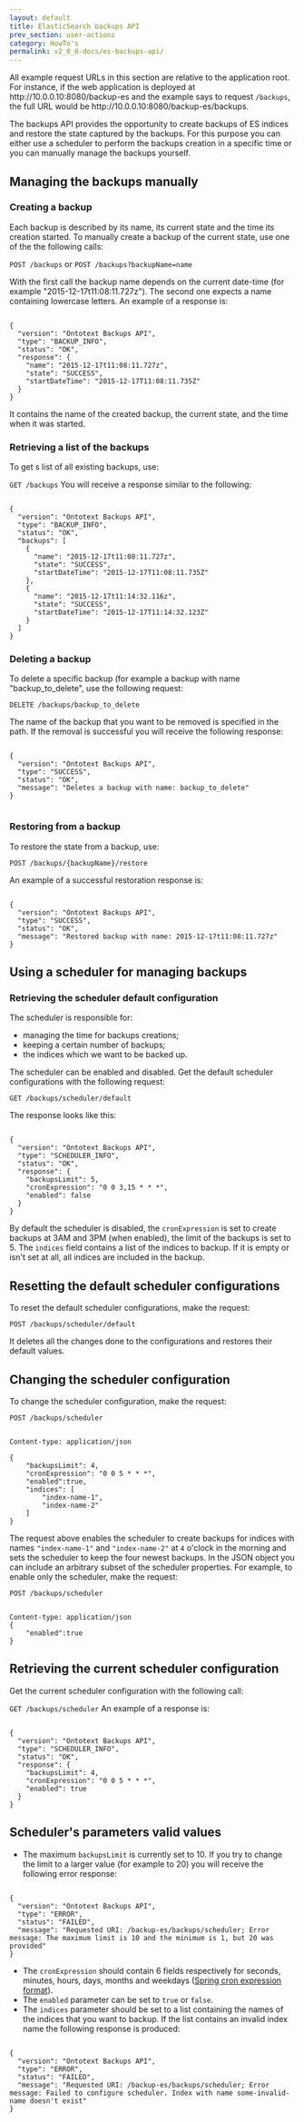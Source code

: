 ```yaml
---
layout: default
title: ElasticSearch backups API
prev_section: user-actions
category: HowTo's
permalink: v2_0_0-docs/es-backups-api/
---
```


<div class="info-badge">All example request URLs in this section are relative to the application root. For instance, if the web application is deployed at http://10.0.0.10:8080/backup-es and the example says to request <code>/backups</code>, the full URL would be http://10.0.0.10:8080/backup-es/backups.</div>

The backups API provides the opportunity to create backups of ES indices and restore the state captured by the backups. For this purpose you can either use a scheduler to perform the backups creation in a specific time or you can manually manage the backups yourself.

## Managing the backups manually

### Creating a backup

Each backup is described by its name, its current state and the time its creation started.
To manually create a backup of the current state, use one of the the following calls:

`POST /backups` or 
`POST /backups?backupName=name` 
 
With the first call the backup name depends on the current date-time (for example "2015-12-17t11:08:11.727z"). The second one expects a name containing lowercase letters. An example of a response is:

<pre><code>
{
  "version": "Ontotext Backups API",
  "type": "BACKUP_INFO",
  "status": "OK",
  "response": {
    "name": "2015-12-17t11:08:11.727z",
    "state": "SUCCESS",
    "startDateTime": "2015-12-17T11:08:11.735Z"
  }
}
</code></pre>

It contains the name of the created backup, the current state, and the time when it was started.

### Retrieving a list of the backups

To get s list of all existing backups, use:

`
GET /backups
` 
You will receive a response similar to the following:

<pre><code>
{
  "version": "Ontotext Backups API",
  "type": "BACKUP_INFO",
  "status": "OK",
  "backups": [
    {
      "name": "2015-12-17t11:08:11.727z",
      "state": "SUCCESS",
      "startDateTime": "2015-12-17T11:08:11.735Z"
    },
    {
      "name": "2015-12-17t11:14:32.116z",
      "state": "SUCCESS",
      "startDateTime": "2015-12-17T11:14:32.123Z"
    }
  ]
}
</code></pre>

### Deleting a backup

To delete a specific backup (for example a backup with name "backup_to_delete", use the following request:

`
DELETE /backups/backup_to_delete
` 

The name of the backup that you want to be removed is specified in the path. If the removal is successful you will receive the following response:

<pre><code>
{
  "version": "Ontotext Backups API",
  "type": "SUCCESS",
  "status": "OK",
  "message": "Deletes a backup with name: backup_to_delete"
}

</code></pre>

### Restoring from a backup

To restore the state from a backup, use:

`
POST /backups/{backupName}/restore
`

An example of a successful restoration response is:

<pre><code>
{
  "version": "Ontotext Backups API",
  "type": "SUCCESS",
  "status": "OK",
  "message": "Restored backup with name: 2015-12-17t11:08:11.727z"
}
</code></pre>

## Using a scheduler for managing backups
 
### Retrieving the scheduler default configuration

The scheduler is responsible for:
 
* managing the time for backups creations;
* keeping a certain number of backups; 
* the indices which we want to be backed up. 

The scheduler can be enabled and disabled.
Get the default scheduler configurations with the following request:

`
GET /backups/scheduler/default
`

The response looks like this:

<pre><code>
{
  "version": "Ontotext Backups API",
  "type": "SCHEDULER_INFO",
  "status": "OK",
  "response": {
    "backupsLimit": 5,
    "cronExpression": "0 0 3,15 * * *",
    "enabled": false
  }
}
</code></pre>

By default the scheduler is disabled, the `cronExpression` is set to create backups at 3AM and 3PM (when enabled), the limit of the backups is set to 5. The `indices` field contains a list of the indices to backup. If it is empty or isn't set at all, all indices are included in the backup.

## Resetting the default scheduler configurations

To reset the default scheduler configurations, make the request:

`
POST /backups/scheduler/default
`

It deletes all the changes done to the configurations and restores their default values.

## Changing the scheduler configuration

To change the scheduler configuration, make the request:

`
POST /backups/scheduler
`

<pre><code>
Content-type: application/json

{
    "backupsLimit": 4,
    "cronExpression": "0 0 5 * * *",
    "enabled":true,
    "indices": [
        "index-name-1",
        "index-name-2"
    ]
}
</code></pre>

The request above enables the scheduler to create backups for indices with names `"index-name-1"` and `"index-name-2"` at `4` o'clock in the morning and sets the scheduler to keep the four newest backups. 
In the JSON object you can include an arbitrary subset of the scheduler properties. For example, to enable only the scheduler, make the request:

`POST /backups/scheduler`

<pre><code>
Content-type: application/json
{
    "enabled":true
}
</code></pre>

## Retrieving the current scheduler configuration

Get the current scheduler configuration with the following call:

`
GET /backups/scheduler
`
An example of a response is:

<pre><code>
{
  "version": "Ontotext Backups API",
  "type": "SCHEDULER_INFO",
  "status": "OK",
  "response": {
    "backupsLimit": 4,
    "cronExpression": "0 0 5 * * *",
    "enabled": true
  }
}
</code></pre>

## Scheduler's parameters valid values

* The maximum `backupsLimit` is currently set to 10. If you try to change the limit to a larger value (for example to 20) you will receive the following error response:

<pre><code>
{
  "version": "Ontotext Backups API",
  "type": "ERROR",
  "status": "FAILED",
  "message": "Requested URI: /backup-es/backups/scheduler; Error message: The maximum limit is 10 and the minimum is 1, but 20 was provided"
}
</code></pre>

* The `cronExpression` should contain 6 fields respectively for seconds, minutes, hours, days, months and weekdays ([Spring cron expression format](https://docs.spring.io/spring/docs/current/javadoc-api/org/springframework/scheduling/support/CronSequenceGenerator.html)).
* The `enabled` parameter can be set to `true` or `false`.
* The `indices` parameter should be set to a list containing the names of the indices that you want to backup. If the list contains an invalid index name the following response is produced:

<pre><code>
{
  "version": "Ontotext Backups API",
  "type": "ERROR",
  "status": "FAILED",
  "message": "Requested URI: /backup-es/backups/scheduler; Error message: Failed to configure scheduler. Index with name some-invalid-name doesn't exist"
}
</code></pre>
